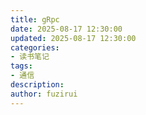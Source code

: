 ```yaml
---
title: gRpc
date: 2025-08-17 12:30:00
updated: 2025-08-17 12:30:00
categories:
- 读书笔记
tags:
- 通信
description: 
author: fuzirui
---
```

